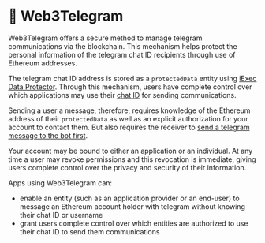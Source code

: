 # :speech_balloon: Web3Telegram

Web3Telegram offers a secure method to manage telegram communications via the
blockchain. This mechanism helps protect the personal information of the
telegram chat ID recipients through use of Ethereum addresses.

The telegram chat ID address is stored as a `protectedData` entity using
[iExec Data Protector](./dataProtector.md). Through this mechanism, users have
complete control over which applications may use their
[chat ID](./web3telegram/usage.md#how-to-get-your-chat-id) for sending
communications.

Sending a user a message, therefore, requires knowledge of the Ethereum address
of their `protectedData` as well as an explicit authorization for your account
to contact them. But also requires the receiver to
[send a telegram message to the bot first](./web3telegram/usage.md#create-your-protected-data).

Your account may be bound to either an application or an individual. At any time
a user may revoke permissions and this revocation is immediate, giving users
complete control over the privacy and security of their information.

Apps using Web3Telegram can:

- enable an entity (such as an application provider or an end-user) to message
  an Ethereum account holder with telegram without knowing their chat ID or
  username
- grant users complete control over which entities are authorized to use their
  chat ID to send them communications

